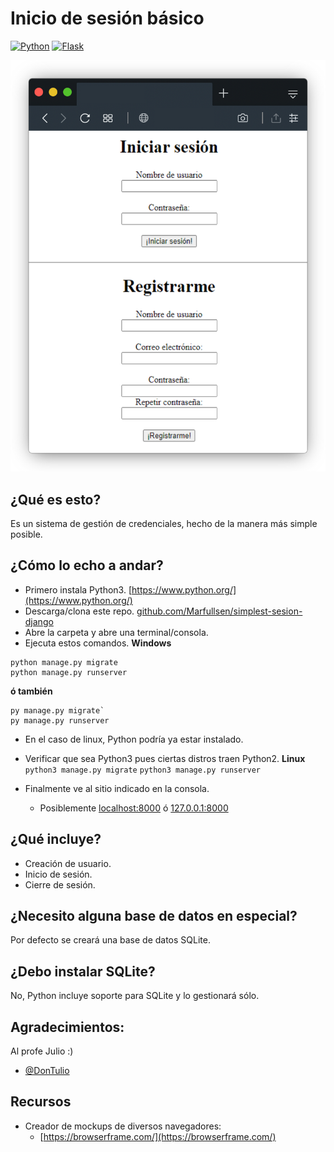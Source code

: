 # Inicio de sesión básico
[![Python](https://img.shields.io/badge/Python-3.9.5-blue.svg)](https://www.python.org/)
[![Flask](https://img.shields.io/badge/Flask-2.0.1-red.svg)](https://pypi.org/project/mgz/)

[![Screenshot](./screenshots/screenshot_001.png)]()

## ¿Qué es esto?
Es un sistema de gestión de credenciales, hecho de la manera más simple posible.

## ¿Cómo lo echo a andar?
- Primero instala Python3. [https://www.python.org/](https://www.python.org/)
- Descarga/clona este repo. [github.com/Marfullsen/simplest-sesion-django](https://github.com/Marfullsen/simplest-sesion-django/)
- Abre la carpeta y abre una terminal/consola.
- Ejecuta estos comandos.
**Windows** 
```
python manage.py migrate
python manage.py runserver
```
**ó también**
```
py manage.py migrate`
py manage.py runserver
```

- En el caso de linux, Python podría ya estar instalado.
- Verificar que sea Python3 pues ciertas distros traen Python2.
**Linux**
`python3 manage.py migrate`
`python3 manage.py runserver`

- Finalmente ve al sitio indicado en la consola.
    - Posiblemente [localhost:8000](localhost:8000/) ó [127.0.0.1:8000](127.0.0.1:8000/)

## ¿Qué incluye?
- Creación de usuario.
- Inicio de sesión.
- Cierre de sesión.

## ¿Necesito alguna base de datos en especial?
Por defecto se creará una base de datos SQLite.

## ¿Debo instalar SQLite?
No, Python incluye soporte para SQLite y lo gestionará sólo.

## Agradecimientos:
Al profe Julio :)
- [@DonTulio](https://github.com/DonTulio/)

## Recursos
- Creador de mockups de diversos navegadores:
    - [https://browserframe.com/](https://browserframe.com/)